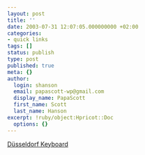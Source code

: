```yaml
---
layout: post
title: ''
date: 2003-07-31 12:07:05.000000000 +02:00
categories:
- quick links
tags: []
status: publish
type: post
published: true
meta: {}
author:
  login: shanson
  email: papascott-wp@gmail.com
  display_name: PapaScott
  first_name: Scott
  last_name: Hanson
excerpt: !ruby/object:Hpricot::Doc
  options: {}
---
```

<p><a title="Press 'Kölsch' instead of 'Alt'" href="http://www.schockwellenreiter.de/2003/07/31.html#030731025">Düsseldorf Keyboard</a></p>
